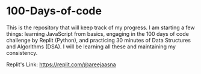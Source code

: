 # 100-Days-of-code
This is the repository that will keep track of my progress. I am starting a few things: learning JavaScript from basics, engaging in the 100 days of code challenge by Replit (Python), and practicing 30 minutes of Data Structures and Algorithms (DSA). I will be learning all these and maintaining my consistency.

Replit's Link: https://replit.com/@areejaasna
